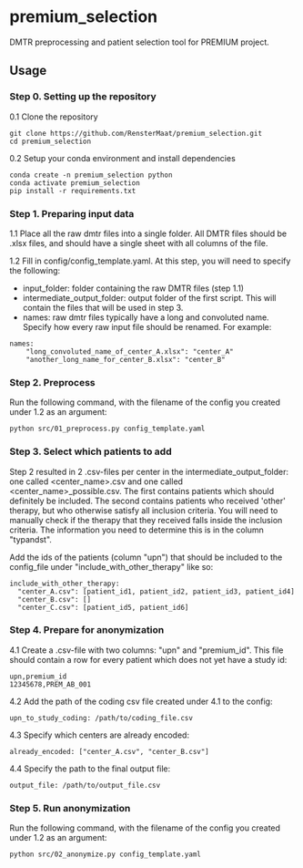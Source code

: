 # premium_selection
DMTR preprocessing and patient selection tool for PREMIUM project. 

## Usage
### Step 0. Setting up the repository
0.1 Clone the repository

```
git clone https://github.com/RensterMaat/premium_selection.git
cd premium_selection
```

0.2 Setup your conda environment and install dependencies
```
conda create -n premium_selection python
conda activate premium_selection
pip install -r requirements.txt
```

### Step 1. Preparing input data
1.1 Place all the raw dmtr files into a single folder. All DMTR files should be .xlsx files, and should have a single sheet with all columns of the file. 

1.2 Fill in config/config_template.yaml. At this step, you will need to specify the following:
- input_folder: folder containing the raw DMTR files (step 1.1)
- intermediate_output_folder: output folder of the first script. This will contain the files that will be used in step 3.
- names: raw dmtr files typically have a long and convoluted name. Specify how every raw input file should be renamed. For example:

```
names:
    "long_convoluted_name_of_center_A.xlsx": "center_A"
    "another_long_name_for_center_B.xlsx": "center_B"
```

### Step 2. Preprocess
Run the following command, with the filename of the config you created under 1.2 as an argument:

```
python src/01_preprocess.py config_template.yaml
```

### Step 3. Select which patients to add
Step 2 resulted in 2 .csv-files per center in the intermediate_output_folder: one called <center_name>.csv and one called <center_name>_possible.csv. The first contains patients which should definitely be included. The second contains patients who received 'other' therapy, but who otherwise satisfy all inclusion criteria. You will need to manually check if the therapy that they received falls inside the inclusion criteria. The information you need to determine this is in the column "typandst". 

Add the ids of the patients (column "upn") that should be included to the config_file under "include_with_other_therapy" like so:

```
include_with_other_therapy:
  "center_A.csv": [patient_id1, patient_id2, patient_id3, patient_id4]
  "center_B.csv": []
  "center_C.csv": [patient_id5, patient_id6]
```

### Step 4. Prepare for anonymization
4.1 Create a .csv-file with two columns: "upn" and "premium_id". This file should contain a row for every patient which does not yet have a study id:

```
upn,premium_id
12345678,PREM_AB_001
```

4.2 Add the path of the coding csv file created under 4.1 to the config:

```
upn_to_study_coding: /path/to/coding_file.csv

```

4.3 Specify which centers are already encoded:

```
already_encoded: ["center_A.csv", "center_B.csv"]
```

4.4 Specify the path to the final output file:
```
output_file: /path/to/output_file.csv
```

### Step 5. Run anonymization
Run the following command, with the filename of the config you created under 1.2 as an argument:

```
python src/02_anonymize.py config_template.yaml
```

